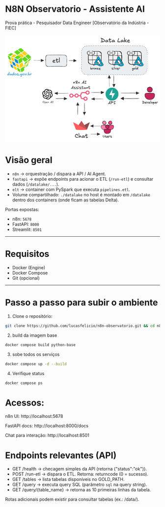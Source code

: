 # N8N Observatorio - Assistente AI
Prova prática - Pesquisador Data Engineer [Observatório da Indústria - FIEC]

![n8n-observatorio](./assets/n8n-observatorio.png)

# Visão geral
- `n8n` → orquestração / dispara a API / AI Agent.
- `fastapi` → expõe endpoints para acionar o ETL (`/run-etl`) e consultar dados (`/datalake/...`).
- `elt` → container com PySpark que executa `pipelines.etl`.
- Volume compartilhado: `./datalake` no host é montado em `/datalake` dentro dos containers (onde ficam as tabelas Delta).

Portas expostas:
- n8n: `5678`
- FastAPI: `8000`
- Streamlit: `8501`

---
# Requisitos
- Docker (Engine)
- Docker Compose
- Git (opcional)
---

# Passo a passo para subir o ambiente

1. Clone o repositório:
```bash
git clone https://github.com/lucasfelicio/n8n-observatorio.git && cd n8n-observatorio
````

2. build da imagem base
```bash
docker compose build python-base
```

3. sobe todos os serviços
```bash
docker compose up -d --build
```

4. Verifique status
```bash
docker compose ps
```

# Acessos:
n8n UI: http://localhost:5678

FastAPI docs: http://localhost:8000/docs

Chat para interação: http://localhost:8501

# Endpoints relevantes (API)

* GET /health → checagem simples da API (retorna {"status":"ok"}).
* POST /run-etl → dispara o ETL. Retorna: returncode (0 = sucesso).
* GET /tables → lista tabelas disponíveis no GOLD_PATH.
* GET /query → executa query SQL (parâmetro `sql` na query string).
* GET /query/{table_name} → retorna as 10 primeiras linhas da tabela.

Rotas adicionais podem existir para consultar tabelas (ex.: /data/<tabela>).
